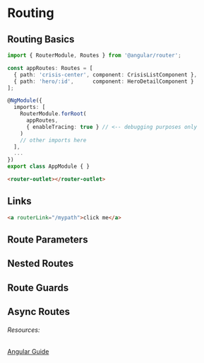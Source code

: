 # Routing

## Routing Basics
```typescript
import { RouterModule, Routes } from '@angular/router';

const appRoutes: Routes = [
  { path: 'crisis-center', component: CrisisListComponent },
  { path: 'hero/:id',      component: HeroDetailComponent }
];

@NgModule({
  imports: [
    RouterModule.forRoot(
      appRoutes,
      { enableTracing: true } // <-- debugging purposes only
    )
    // other imports here
  ],
  ...
})
export class AppModule { }
```
```html
<router-outlet></router-outlet>
```

## Links
```html
<a routerLink="/mypath">click me</a>
```

## Route Parameters

## Nested Routes

## Route Guards

## Async Routes

###### Resources:
[Angular Guide](https://angular.io/guide/router)
